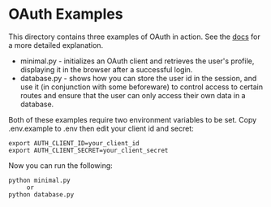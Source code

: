 # OAuth Examples

This directory contains three examples of OAuth in action. See the [docs](https://docs.fastht.ml/explains/oauth.html) for a more detailed explanation.

- minimal.py - initializes an OAuth client and retrieves the user's profile, displaying it in the browser after a successful login.
- database.py - shows how you can store the user id in the session, and use it (in conjunction with some beforeware) to control access to certain routes and ensure that the user can only access their own data in a database.

Both of these examples require two environment variables to be set. Copy .env.example to .env then edit your client id and secret:

```
export AUTH_CLIENT_ID=your_client_id
export AUTH_CLIENT_SECRET=your_client_secret
```
Now you can run the following:

```
python minimal.py 
     or 
python database.py
```